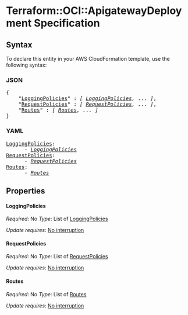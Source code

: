 # Terraform::OCI::ApigatewayDeployment Specification

## Syntax

To declare this entity in your AWS CloudFormation template, use the following syntax:

### JSON

<pre>
{
    "<a href="#loggingpolicies" title="LoggingPolicies">LoggingPolicies</a>" : <i>[ <a href="specification-loggingpolicies.md">LoggingPolicies</a>, ... ]</i>,
    "<a href="#requestpolicies" title="RequestPolicies">RequestPolicies</a>" : <i>[ <a href="specification-requestpolicies.md">RequestPolicies</a>, ... ]</i>,
    "<a href="#routes" title="Routes">Routes</a>" : <i>[ <a href="specification-routes.md">Routes</a>, ... ]</i>
}
</pre>

### YAML

<pre>
<a href="#loggingpolicies" title="LoggingPolicies">LoggingPolicies</a>: <i>
      - <a href="specification-loggingpolicies.md">LoggingPolicies</a></i>
<a href="#requestpolicies" title="RequestPolicies">RequestPolicies</a>: <i>
      - <a href="specification-requestpolicies.md">RequestPolicies</a></i>
<a href="#routes" title="Routes">Routes</a>: <i>
      - <a href="specification-routes.md">Routes</a></i>
</pre>

## Properties

#### LoggingPolicies

_Required_: No
_Type_: List of <a href="specification-loggingpolicies.md">LoggingPolicies</a>

_Update requires_: [No interruption](https://docs.aws.amazon.com/AWSCloudFormation/latest/UserGuide/using-cfn-updating-stacks-update-behaviors.html#update-no-interrupt)

#### RequestPolicies

_Required_: No
_Type_: List of <a href="specification-requestpolicies.md">RequestPolicies</a>

_Update requires_: [No interruption](https://docs.aws.amazon.com/AWSCloudFormation/latest/UserGuide/using-cfn-updating-stacks-update-behaviors.html#update-no-interrupt)

#### Routes

_Required_: No
_Type_: List of <a href="specification-routes.md">Routes</a>

_Update requires_: [No interruption](https://docs.aws.amazon.com/AWSCloudFormation/latest/UserGuide/using-cfn-updating-stacks-update-behaviors.html#update-no-interrupt)

